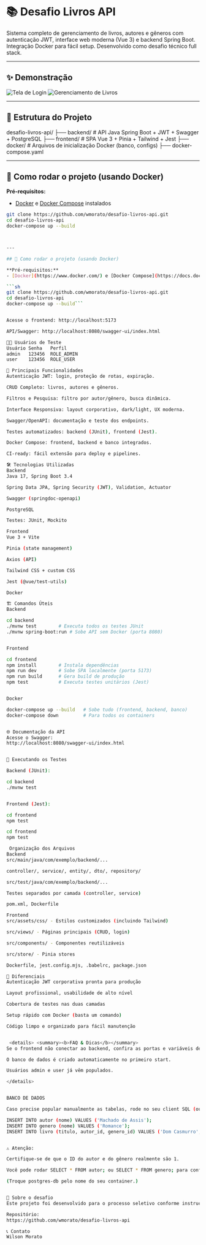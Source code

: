 # 📚 Desafio Livros API

Sistema completo de gerenciamento de livros, autores e gêneros com autenticação JWT, interface web moderna (Vue 3) e backend Spring Boot. Integração Docker para fácil setup. Desenvolvido como desafio técnico full stack.

---

## ✨ Demonstração

![Tela de Login](./screenshots/login.png)
![Gerenciamento de Livros](./screenshots/livros-crud.png)

---

## 📂 Estrutura do Projeto

desafio-livros-api/
├── backend/ # API Java Spring Boot + JWT + Swagger + PostgreSQL
├── frontend/ # SPA Vue 3 + Pinia + Tailwind + Jest
├── docker/ # Arquivos de inicialização Docker (banco, configs)
├── docker-compose.yaml



---

## 🚀 Como rodar o projeto (usando Docker)

**Pré-requisitos:**  
- [Docker](https://www.docker.com/) e [Docker Compose](https://docs.docker.com/compose/) instalados

```sh
git clone https://github.com/wmorato/desafio-livros-api.git
cd desafio-livros-api
docker-compose up --build



---

## 🚀 Como rodar o projeto (usando Docker)

**Pré-requisitos:**  
- [Docker](https://www.docker.com/) e [Docker Compose](https://docs.docker.com/compose/) instalados

```sh
git clone https://github.com/wmorato/desafio-livros-api.git
cd desafio-livros-api
docker-compose up --build```


Acesse o frontend: http://localhost:5173

API/Swagger: http://localhost:8080/swagger-ui/index.html

🧑‍💻 Usuários de Teste
Usuário	Senha	Perfil
admin	123456	ROLE_ADMIN
user	123456	ROLE_USER

📖 Principais Funcionalidades
Autenticação JWT: login, proteção de rotas, expiração.

CRUD Completo: livros, autores e gêneros.

Filtros e Pesquisa: filtro por autor/gênero, busca dinâmica.

Interface Responsiva: layout corporativo, dark/light, UX moderna.

Swagger/OpenAPI: documentação e teste dos endpoints.

Testes automatizados: backend (JUnit), frontend (Jest).

Docker Compose: frontend, backend e banco integrados.

CI-ready: fácil extensão para deploy e pipelines.

🛠️ Tecnologias Utilizadas
Backend
Java 17, Spring Boot 3.4

Spring Data JPA, Spring Security (JWT), Validation, Actuator

Swagger (springdoc-openapi)

PostgreSQL

Testes: JUnit, Mockito

Frontend
Vue 3 + Vite

Pinia (state management)

Axios (API)

Tailwind CSS + custom CSS

Jest (@vue/test-utils)

Docker

🏗️ Comandos Úteis
Backend

cd backend
./mvnw test        # Executa todos os testes JUnit
./mvnw spring-boot:run # Sobe API sem Docker (porta 8080)


Frontend

cd frontend
npm install        # Instala dependências
npm run dev        # Sobe SPA localmente (porta 5173)
npm run build      # Gera build de produção
npm test           # Executa testes unitários (Jest)


Docker

docker-compose up --build   # Sobe tudo (frontend, backend, banco)
docker-compose down         # Para todos os containers


🌐 Documentação da API
Acesse o Swagger:
http://localhost:8080/swagger-ui/index.html


🧪 Executando os Testes

Backend (JUnit):

cd backend
./mvnw test


Frontend (Jest):

cd frontend
npm test

cd frontend
npm test

 Organização dos Arquivos
Backend
src/main/java/com/exemplo/backend/...

controller/, service/, entity/, dto/, repository/

src/test/java/com/exemplo/backend/...

Testes separados por camada (controller, service)

pom.xml, Dockerfile

Frontend
src/assets/css/ - Estilos customizados (incluindo Tailwind)

src/views/ - Páginas principais (CRUD, login)

src/components/ - Componentes reutilizáveis

src/store/ - Pinia stores

Dockerfile, jest.config.mjs, .babelrc, package.json

🏅 Diferenciais
Autenticação JWT corporativa pronta para produção

Layout profissional, usabilidade de alto nível

Cobertura de testes nas duas camadas

Setup rápido com Docker (basta um comando)

Código limpo e organizado para fácil manutenção


 <details> <summary><b>FAQ & Dicas</b></summary>
Se o frontend não conectar ao backend, confira as portas e variáveis de ambiente.

O banco de dados é criado automaticamente no primeiro start.

Usuários admin e user já vêm populados.

</details> 


BANCO DE DADOS

Caso precise popular manualmente as tabelas, rode no seu client SQL (ou no psql/DBeaver/pgAdmin):

INSERT INTO autor (nome) VALUES ('Machado de Assis');
INSERT INTO genero (nome) VALUES ('Romance');
INSERT INTO livro (titulo, autor_id, genero_id) VALUES ('Dom Casmurro', 1, 1);


⚠️ Atenção:

Certifique-se de que o ID do autor e do gênero realmente são 1.

Você pode rodar SELECT * FROM autor; ou SELECT * FROM genero; para conferir.

(Troque postgres-db pelo nome do seu container.)


💼 Sobre o desafio
Este projeto foi desenvolvido para o processo seletivo conforme instruções recebidas.

Repositório:
https://github.com/wmorato/desafio-livros-api

📞 Contato
Wilson Morato